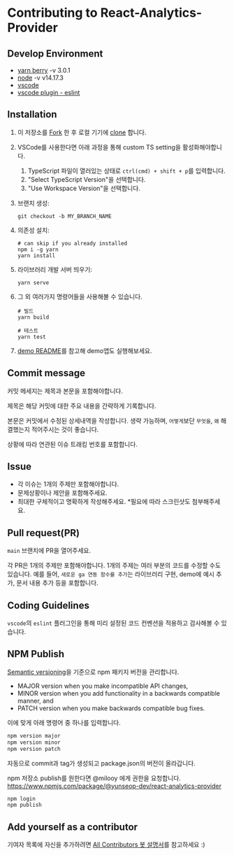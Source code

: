 # Contributing to React-Analytics-Provider

## Develop Environment
- [yarn berry](https://yarnpkg.com/) -v 3.0.1
- [node](https://nodejs.org/ko/download/) -v v14.17.3
- [vscode](https://code.visualstudio.com/)
- [vscode plugin - eslint](https://marketplace.visualstudio.com/items?itemName=dbaeumer.vscode-eslint)

## Installation

1. 이 저장소를 [Fork](https://help.github.com/articles/fork-a-repo/) 한 후
   로컬 기기에 [clone](https://help.github.com/articles/cloning-a-repository/) 합니다.
2. VSCode를 사용한다면 아래 과정을 통해 custom TS setting을 활성화해야합니다.
   1. TypeScript 파일이 열러있는 상태로 `ctrl(cmd) + shift + p`를 입력합니다.
   2. "Select TypeScript Version"을 선택합니다.
   3. "Use Workspace Version"을 선택합니다.

2. 브랜치 생성:
   ```shell
   git checkout -b MY_BRANCH_NAME
   ```
3. 의존성 설치:
   ```shell
   # can skip if you already installed
   npm i -g yarn
   yarn install
   ```
4. 라이브러리 개발 서버 띄우기:
   ```shell
   yarn serve
   ```
5. 그 외 여러가지 명령어들을 사용해볼 수 있습니다.
   ```shell
   # 빌드
   yarn build

   # 테스트
   yarn test
   ```
6. [demo README](https://github.com/EveryAnalytics/react-analytics-provider/tree/main/demo)를 참고해 demo앱도 실행해보세요.

## Commit message

커밋 메세지는 제목과 본문을 포함해야합니다.

제목은 해당 커밋에 대한 주요 내용을 간략하게 기록합니다. 

본문은 커밋에서 수정된 상세내역을 작성합니다. 생략 가능하며, `어떻게`보단 `무엇을`, `왜` 해결했는지 적어주시는 것이 좋습니다.

상황에 따라 연관된 이슈 트래킹 번호를 포함합니다.

## Issue

- 각 이슈는 1개의 주제만 포함해야합니다.
- 문제상황이나 제안을 포함해주세요.
- 최대한 구체적이고 명확하게 작성해주세요. *필요에 따라 스크린샷도 첨부해주세요.

## Pull request(PR)

`main` 브랜치에 PR을 열어주세요.

각 PR은 1개의 주제만 포함해야합니다. 1개의 주제는 여러 부분의 코드를 수정할 수도 있습니다. 예를 들어, `새로운 ga 연동 함수를 추가`는 라이브러리 구현, demo에 예시 추가, 문서 내용 추가 등을 포함합니다.

## Coding Guidelines

`vscode`의 `eslint` 플러그인을 통해 미리 설정된 코드 컨벤션을 적용하고 검사해볼 수 있습니다.

## NPM Publish
[Semantic versioning](https://semver.org/)을 기준으로 npm 패키지 버전을 관리합니다. 

- MAJOR version when you make incompatible API changes,
- MINOR version when you add functionality in a backwards compatible manner, and
- PATCH version when you make backwards compatible bug fixes.

이에 맞게 아래 명령어 중 하나를 입력합니다.

```sh
npm version major
npm version minor
npm version patch
```
자동으로 commit과 tag가 생성되고 package.json의 버전이 올라갑니다.

npm 저장소 publish를 원한다면 @milooy 에게 권한을 요청합니다.
https://www.npmjs.com/package/@yunseop-dev/react-analytics-provider
```sh
npm login
npm publish
```


## Add yourself as a contributor

기여자 목록에 자신을 추가하려면 [All Contributors 봇 설명서](https://allcontributors.org/docs/en/bot/usage)를 참고하세요 :)